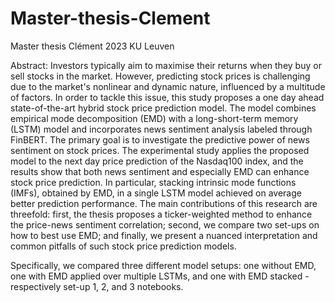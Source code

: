 # Master-thesis-Clement
Master thesis Clément 2023 KU Leuven


Abstract: 
Investors typically aim to maximise their returns when they buy or sell stocks in the market. However, predicting stock prices is challenging due to the market's nonlinear and dynamic nature, influenced by a multitude of factors. In order to tackle this issue, this study proposes a one day ahead state-of-the-art hybrid stock price prediction model. The model combines empirical mode decomposition (EMD) with a long-short-term memory (LSTM) model and incorporates news sentiment analysis labeled through FinBERT. The primary goal is to investigate the predictive power of news sentiment on stock prices. The experimental study applies the proposed model to the next day price prediction of the Nasdaq100 index, and the results show that both news sentiment and especially EMD can enhance stock price prediction. In particular, stacking intrinsic mode functions (IMFs), obtained by EMD, in a single LSTM model achieved on average better prediction performance. The main contributions of this research are threefold: first, the thesis proposes a ticker-weighted method to enhance the price-news sentiment correlation; second, we compare two set-ups on how to best use EMD; and finally, we present a nuanced interpretation and common pitfalls of such stock price prediction models.

Specifically, we compared three different model setups: one without EMD, one with EMD applied over multiple LSTMs, and one with EMD stacked - respectively set-up 1, 2, and 3 notebooks.

